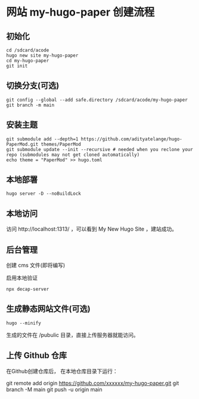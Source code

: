 # 网站 my-hugo-paper 创建流程

## 初始化
```
cd /sdcard/acode
hugo new site my-hugo-paper
cd my-hugo-paper
git init

```

## 切换分支(可选)
```
git config --global --add safe.directory /sdcard/acode/my-hugo-paper
git branch -m main
```

## 安装主题
```
git submodule add --depth=1 https://github.com/adityatelange/hugo-PaperMod.git themes/PaperMod
git submodule update --init --recursive # needed when you reclone your repo (submodules may not get cloned automatically)
echo theme = "PaperMod" >> hugo.toml
```


## 本地部署
```
hugo server -D --noBuildLock
```

## 本地访问

访问 http://localhost:1313/ ，可以看到 My New Hugo Site ，建站成功。

## 后台管理

创建 cms 文件(即将编写)

启用本地验证

```
npx decap-server
```


## 生成静态网站文件(可选)

```
hugo --minify
```

生成的文件在 /pubulic 目录，直接上传服务器就能访问。


## 上传 Github 仓库

在Github创建仓库后，
在本地仓库目录下运行：

git remote add origin https://github.com/xxxxxx/my-hugo-paper.git
git branch -M main
git push -u origin main
